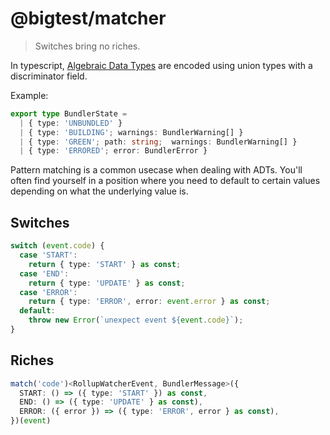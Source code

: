 # @bigtest/matcher

> Switches bring no riches.

In typescript, [Algebraic Data Types](https://www.typescriptlang.org/docs/handbook/advanced-types.html#discriminated-unions) are encoded using union types with a discriminator field.

Example:

```ts
export type BundlerState =
  | { type: 'UNBUNDLED' }
  | { type: 'BUILDING'; warnings: BundlerWarning[] }
  | { type: 'GREEN'; path: string;  warnings: BundlerWarning[] }
  | { type: 'ERRORED'; error: BundlerError }
```

Pattern matching is a common usecase when dealing with ADTs. You'll often find yourself in a position where you need to default to certain values depending on what the underlying value is.

## Switches

```ts
switch (event.code) {
  case 'START':
    return { type: 'START' } as const;
  case 'END':
    return { type: 'UPDATE' } as const;
  case 'ERROR':
    return { type: 'ERROR', error: event.error } as const;
  default:
    throw new Error(`unexpect event ${event.code}`);
}
```


## Riches

```ts
match('code')<RollupWatcherEvent, BundlerMessage>({
  START: () => ({ type: 'START' }) as const,
  END: () => ({ type: 'UPDATE' } as const),
  ERROR: ({ error }) => ({ type: 'ERROR', error } as const),
})(event)
```